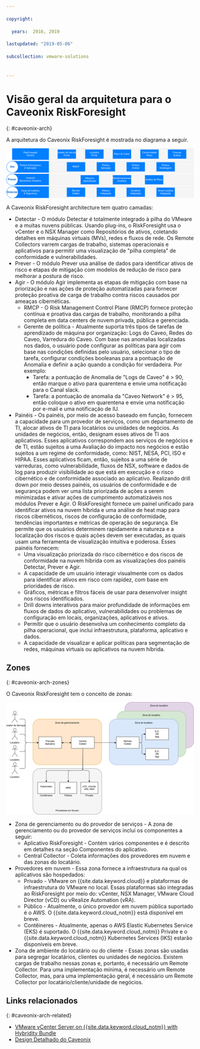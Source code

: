```yaml
---

copyright:

  years:  2016, 2019

lastupdated: "2019-05-06"

subcollection: vmware-solutions


---
```


# Visão geral da arquitetura para o Caveonix RiskForesight
{: #caveonix-arch}

A arquitetura do Caveonix RiskForesight é mostrada no diagrama a seguir.

![Diagrama de arquitetura](../../images/caveonix-architecture.svg "Diagrama de arquitetura")

A Caveonix RiskForesight architecture tem quatro camadas:
-	Detectar - O módulo Detectar é totalmente integrado à pilha do VMware e a muitas nuvens públicas. Usando plug-ins, o RiskForesight usa o vCenter e o NSX Manager como Repositórios de ativos, coletando detalhes em máquinas virtuais (MVs), redes e fluxos de rede. Os Remote Collectors varrem cargas de trabalho, sistemas operacionais e aplicativos para permitir uma visualização de "pilha completa" de conformidade e vulnerabilidades.
-	Prever - O módulo Prever usa análise de dados para identificar ativos de risco e etapas de mitigação com modelos de redução de risco para melhorar a postura de risco.
-	Agir - O módulo Agir implementa as etapas de mitigação com base na priorização e nas ações de proteção automatizadas para fornecer proteção proativa de carga de trabalho contra riscos causados por ameaças cibernéticas.
    - RMCP - O Risk Management Control Plane (RMCP) fornece proteção contínua e proativa das cargas de trabalho, monitorando a pilha completa em data centers de nuvem privada, pública e gerenciada.
    - Gerente de política - Atualmente suporta três tipos de tarefas de aprendizado de máquina por organização: Logs do Caveo, Redes do Caveo, Varredura do Caveo. Com base nas anomalias localizadas nos dados, o usuário pode configurar as políticas para agir com base nas condições definidas pelo usuário, selecionar o tipo de tarefa, configurar condições booleanas para a pontuação de Anomalia e definir a ação quando a condição for verdadeira. Por exemplo:
        - Tarefa: a pontuação de Anomalia de "Logs de Caveo" é > 90, então marque o ativo para quarentena e envie uma notificação para o Canal slack.
        - Tarefa: a pontuação de anomalia da "Caveo Network" é > 95, então coloque o ativo em quarentena e envie uma notificação por e-mail e uma notificação de IU.
- Painéis - Os painéis, por meio de acesso baseado em função, fornecem a capacidade para um provedor de serviços, como um departamento de TI, alocar ativos de TI para locatários ou unidades de negócios. As unidades de negócios, então, designam esses ativos de TI aos aplicativos. Esses aplicativos correspondem aos serviços de negócios e de TI, estão sujeitos a uma Avaliação do impacto nos negócios e estão sujeitos a um regime de conformidade, como: NIST, NESA, PCI, ISO e HIPAA. Esses aplicativos ficam, então, sujeitos a uma série de varreduras, como vulnerabilidade, fluxos de NSX, software e dados de log para produzir visibilidade ao que está em execução e o risco cibernético e de conformidade associado ao aplicativo. Realizando drill down por meio desses painéis, os usuários de conformidade e de segurança podem ver uma lista priorizada de ações a serem minimizadas e ativar ações de cumprimento automatizáveis nos módulos Prever e Agir. O RiskForesight fornece um painel unificado para identificar ativos na nuvem híbrida e uma análise de heat map para riscos cibernéticos, riscos de configuração de conformidade, tendências importantes e métricas de operação de segurança. Ele permite que os usuários determinem rapidamente a natureza e a localização dos riscos e quais ações devem ser executadas, as quais usam uma ferramenta de visualização intuitiva e poderosa. Esses painéis fornecem:
  - Uma visualização priorizada do risco cibernético e dos riscos de conformidade na nuvem híbrida com as visualizações dos painéis Detectar, Prever e Agir.
  - A capacidade de um usuário interagir visualmente com os dados para identificar ativos em risco com rapidez, com base em prioridades de risco.
  - Gráficos, métricas e filtros fáceis de usar para desenvolver insight nos riscos identificados.
  - Drill downs interativos para maior profundidade de informações em fluxos de dados do aplicativo, vulnerabilidades ou problemas de configuração em locais, organizações, aplicativos e ativos.
  - Permitir que o usuário desenvolva um conhecimento completo da pilha operacional, que inclui infraestrutura, plataforma, aplicativo e dados.
  - A capacidade de visualizar e aplicar políticas para segmentação de redes, máquinas virtuais ou aplicativos na nuvem híbrida.

## Zones
{: #caveonix-arch-zones}

O Caveonix RiskForesight tem o conceito de zonas:

![Diagrama de zonas](../../images/caveonix-zones.svg "Diagrama de zonas")

-	Zona de gerenciamento ou do provedor de serviços - A zona de gerenciamento ou do provedor de serviços inclui os componentes a seguir:
    - Aplicativo RiskForesight - Contém vários componentes e é descrito em detalhes na seção Componentes do aplicativo.
    - Central Collector - Coleta informações dos provedores em nuvem e das zonas do locatário.
- Provedores em nuvem - Essa zona fornece a infraestrutura na qual os aplicativos são hospedados:
    - Privado - VMware on {{site.data.keyword.cloud}} e plataformas de infraestrutura do VMware no local. Essas plataformas são integradas ao RiskForesight por meio do: vCenter, NSX Manager, VMware Cloud Director (vCD) ou vRealize Automation (vRA).
    - Público - Atualmente, o único provedor em nuvem pública suportado é o AWS. O {{site.data.keyword.cloud_notm}}  está disponível em breve.
    - Contêineres - Atualmente, apenas o AWS Elastic Kubernetes Service (EKS) é suportado. O {{site.data.keyword.cloud_notm}} Private e o {{site.data.keyword.cloud_notm}} Kubernetes Services (IKS) estarão disponíveis em breve.
-	Zona de ambiente do locatário ou do cliente - Essas zonas são usadas para segregar locatários, clientes ou unidades de negócios. Existem cargas de trabalho nessas zonas e, portanto, é necessário um Remote Collector. Para uma implementação mínima, é necessário um Remote Collector, mas, para uma implementação geral, é necessário um Remote Collector por locatário/cliente/unidade de negócios.


## Links relacionados
{: #caveonix-arch-related}


*   [VMware vCenter Server on {{site.data.keyword.cloud_notm}} with Hybridity Bundle](/docs/services/vmwaresolutions/archiref/vcs?topic=vmware-solutions-vcs-hybridity-intro)
*   [ Design Detalhado do Caveonix ](/docs/services/vmwaresolutions/archiref/caveonix?topic=vmware-solutions-caveonix-detailed)
